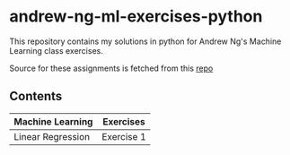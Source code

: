 # andrew-ng-ml-exercises-python
This repository contains my solutions in python for Andrew Ng's Machine Learning class exercises.

Source for these assignments is fetched from this [repo](https://github.com/dibgerge/ml-coursera-python-assignments)

## Contents

Machine Learning | Exercises
--------- | ----------------
Linear Regression | Exercise 1
